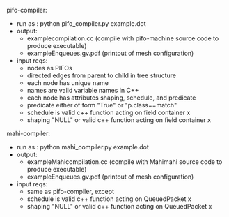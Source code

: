 pifo-compiler:
* run as : python pifo_compiler.py example.dot
* output: 
  * examplecompilation.cc (compile with pifo-machine source code to produce executable)
  * exampleEnqueues.gv.pdf (printout of mesh configuration)
* input reqs:
  * nodes as PIFOs
  * directed edges from parent to child in tree structure
  * each node has unique name
  * names are valid variable names in C++
  * each node has attributes shaping, schedule, and predicate
  * predicate either of form "True" or "p.class==match"
  * schedule is valid c++ function acting on field container x
  * shaping "NULL" or valid c++ function acting on field container x

mahi-compiler:
* run as : python mahi_compiler.py example.dot
* output: 
  * exampleMahicompilation.cc (compile with Mahimahi source code to produce executable)
  * exampleEnqueues.gv.pdf (printout of mesh configuration)
* input reqs:
  * same as pifo-compiler, except
  * schedule is valid c++ function acting on QueuedPacket x
  * shaping "NULL" or valid c++ function acting on QueuedPacket x

